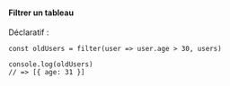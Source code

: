 ####  Filtrer un tableau

Déclaratif :


```
const oldUsers = filter(user => user.age > 30, users)

console.log(oldUsers)
// => [{ age: 31 }]
```
